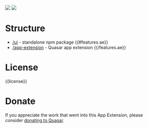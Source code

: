 <img src="https://img.shields.io/npm/v/{{name}}.svg?label={{name}}">
<img src="https://img.shields.io/npm/v/quasar-app-extension-{{name}}.svg?label=quasar-app-extension-{{name}}">

# Structure
* [/ui](ui) - standalone npm package
{{#features.ae}}
* [/app-extension](app-extension) - Quasar app extension
{{/features.ae}}

# License
{{license}}

# Donate
If you appreciate the work that went into this App Extension, please consider [donating to Quasar](https://donate.quasar.dev).
